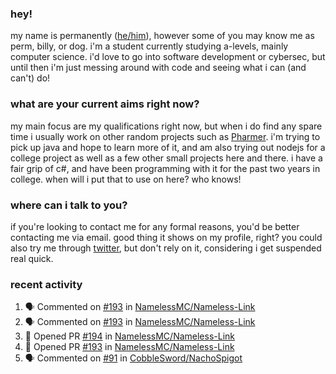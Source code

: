 ### hey!
my name is permanently ([he/him](https://pronoun.is/he)), however some of you may know me as perm, billy, or dog. i'm a student currently studying a-levels, mainly computer science. i'd love to go into software development or cybersec, but until then i'm just messing around with code and seeing what i can (and can't) do!

### what are your current aims right now?
my main focus are my qualifications right now, but when i do find any spare time i usually work on other random projects such as [Pharmer](https://github.com/Permanently/Pharmer). i'm trying to pick up java and hope to learn more of it, and am also trying out nodejs for a college project as well as a few other small projects here and there. i have a fair grip of c#, and have been programming with it for the past two years in college. when will i put that to use on here? who knows!

### where can i talk to you?
if you're looking to contact me for any formal reasons, you'd be better contacting me via email. good thing it shows on my profile, right? you could also try me through [twitter](https://twitter.com/permanentlay), but don't rely on it, considering i get suspended real quick.

### recent activity
<!--START_SECTION:activity-->
1. 🗣 Commented on [#193](https://github.com/NamelessMC/Nameless-Link/issues/193) in [NamelessMC/Nameless-Link](https://github.com/NamelessMC/Nameless-Link)
2. 🗣 Commented on [#193](https://github.com/NamelessMC/Nameless-Link/issues/193) in [NamelessMC/Nameless-Link](https://github.com/NamelessMC/Nameless-Link)
3. 💪 Opened PR [#194](https://github.com/NamelessMC/Nameless-Link/pull/194) in [NamelessMC/Nameless-Link](https://github.com/NamelessMC/Nameless-Link)
4. 💪 Opened PR [#193](https://github.com/NamelessMC/Nameless-Link/pull/193) in [NamelessMC/Nameless-Link](https://github.com/NamelessMC/Nameless-Link)
5. 🗣 Commented on [#91](https://github.com/CobbleSword/NachoSpigot/issues/91) in [CobbleSword/NachoSpigot](https://github.com/CobbleSword/NachoSpigot)
<!--END_SECTION:activity-->
